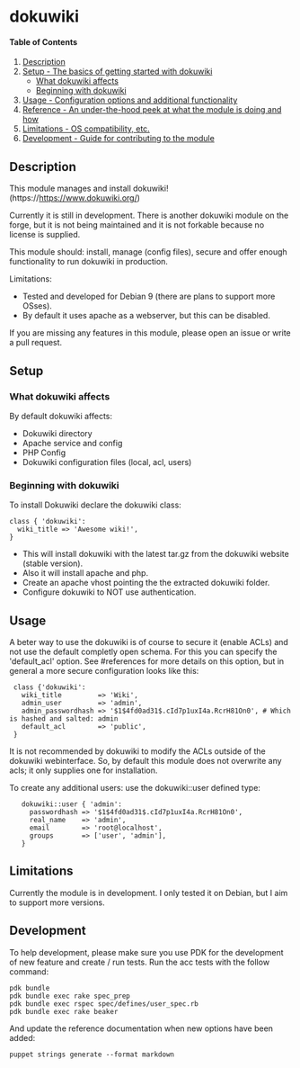 
# dokuwiki

#### Table of Contents

1. [Description](#description)
2. [Setup - The basics of getting started with dokuwiki](#setup)
    * [What dokuwiki affects](#what-dokuwiki-affects)
    * [Beginning with dokuwiki](#beginning-with-dokuwiki)
3. [Usage - Configuration options and additional functionality](#usage)
4. [Reference - An under-the-hood peek at what the module is doing and how](#reference)
5. [Limitations - OS compatibility, etc.](#limitations)
6. [Development - Guide for contributing to the module](#development)

## Description

This module manages and install dokuwiki! (https://https://www.dokuwiki.org/)

Currently it is still in development. There is another dokuwiki module on the forge, but it is not being maintained and it is not forkable because no license is supplied.

This module should: install, manage (config files), secure and offer enough functionality to run dokuwiki in production. 

Limitations: 
  * Tested and developed for Debian 9 (there are plans to support more OSses). 
  * By default it uses apache as a webserver, but this can be disabled.

If you are missing any features in this module, please open an issue or write a pull request.

## Setup
### What dokuwiki affects
By default dokuwiki affects:
 - Dokuwiki directory
 - Apache service and config
 - PHP Config
 - Dokuwiki configuration files (local, acl, users)

### Beginning with dokuwiki
To install Dokuwiki declare the dokuwiki class:

``` puppet
class { 'dokuwiki': 
  wiki_title => 'Awesome wiki!',
}
```

 - This will install dokuwiki with the latest tar.gz from the dokuwiki website (stable version).
 - Also it will install apache and php.
 - Create an apache vhost pointing the the extracted dokuwiki folder.
 - Configure dokuwiki to NOT use authentication.


## Usage
A beter way to use the dokuwiki is of course to secure it (enable ACLs) and not use the default completly open schema. For this you can specify the 'default_acl' option. See #references for more details on this option, but in general a more secure configuration looks like this:

```puppet
 class {'dokuwiki':
   wiki_title         => 'Wiki',
   admin_user         => 'admin',
   admin_passwordhash => '$1$4fd0ad31$.cId7p1uxI4a.RcrH81On0', # Which is hashed and salted: admin
   default_acl        => 'public',
 }
```

It is not recommended by dokuwiki to modify the ACLs outside of the dokuwiki webinterface. So, by default this module does not overwrite any acls; it only supplies one for installation.

To create any additional users: use the dokuwiki::user defined type:

```puppet
   dokuwiki::user { 'admin':
     passwordhash => '$1$4fd0ad31$.cId7p1uxI4a.RcrH81On0',
     real_name    => 'admin',
     email        => 'root@localhost',
     groups       => ['user', 'admin'],
   }
```

## Limitations
Currently the module is in development. I only tested it on Debian, but I aim to support more versions.

## Development
To help development, please make sure you use PDK for the development of new feature and create / run tests.
Run the acc tests with the follow command:
```
pdk bundle
pdk bundle exec rake spec_prep
pdk bundle exec rspec spec/defines/user_spec.rb
pdk bundle exec rake beaker
```
And update the reference documentation when new options have been added:

```
puppet strings generate --format markdown
```
